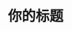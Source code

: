 ---
title: "你的标题" # 文章标题,用于生成侧边栏目录名称
article: false # 不在首页文章列表页展示
index: false # 不在侧边栏展示
order: 0 # 文章排序,越大越靠后
---